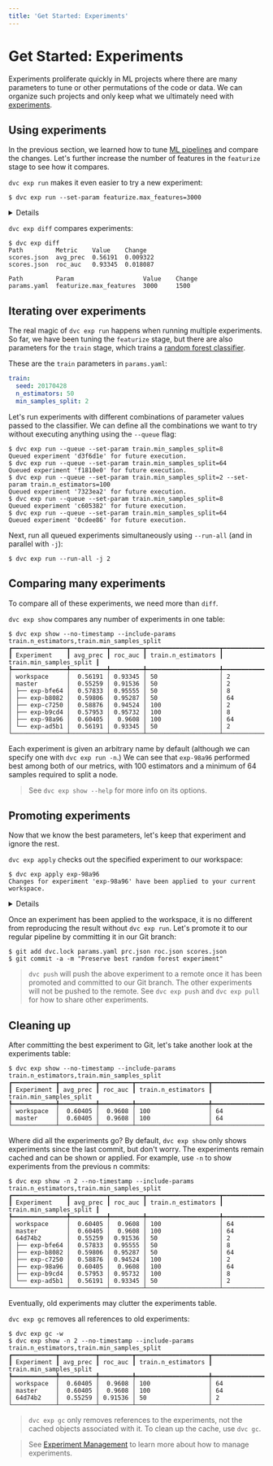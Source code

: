 ```yaml
---
title: 'Get Started: Experiments'
---
```


# Get Started: Experiments

Experiments proliferate quickly in ML projects where there are many parameters
to tune or other permutations of the code or data. We can organize such projects
and only keep what we ultimately need with
[experiments](/doc/command-reference/exp).

## Using experiments

In the previous section, we learned how to tune
[ML pipelines](/doc/tutorials/get-started/ml-pipeline) and compare the changes.
Let's further increase the number of features in the `featurize` stage to see
how it compares.

`dvc exp run` makes it even easier to try a new experiment:

```dvc
$ dvc exp run --set-param featurize.max_features=3000
```

<details>

### 💡 Expand to see what this command does.

`dvc exp run` is similar to `dvc repro` but with some added conveniences for
running experiments. The `--set-param` (or `-S`) flag sets the values for
[parameters](/doc/command-reference/params) as a shortcut to editing
`params.yaml`.

Check that the `featurize.max_features` value has been updated in `params.yaml`:

```diff
 featurize:
-  max_features: 1500
+  max_features: 3000
```

Any edits to dependencies (parameters, source code, data) will be reflected in
the experiment run.

</details>

`dvc exp diff` compares experiments:

```dvc
$ dvc exp diff
Path         Metric    Value    Change
scores.json  avg_prec  0.56191  0.009322
scores.json  roc_auc   0.93345  0.018087

Path         Param                   Value    Change
params.yaml  featurize.max_features  3000     1500
```

## Iterating over experiments

The real magic of `dvc exp run` happens when running multiple experiments. So
far, we have been tuning the `featurize` stage, but there are also parameters
for the `train` stage, which trains a
[random forest classifier](https://scikit-learn.org/stable/modules/generated/sklearn.ensemble.RandomForestClassifier.html).

These are the `train` parameters in `params.yaml`:

```yaml
train:
  seed: 20170428
  n_estimators: 50
  min_samples_split: 2
```

Let's run experiments with different combinations of parameter values passed to
the classifier. We can define all the combinations we want to try without
executing anything using the `--queue` flag:

```dvc
$ dvc exp run --queue --set-param train.min_samples_split=8
Queued experiment 'd3f6d1e' for future execution.
$ dvc exp run --queue --set-param train.min_samples_split=64
Queued experiment 'f1810e0' for future execution.
$ dvc exp run --queue --set-param train.min_samples_split=2 --set-param train.n_estimators=100
Queued experiment '7323ea2' for future execution.
$ dvc exp run --queue --set-param train.min_samples_split=8
Queued experiment 'c605382' for future execution.
$ dvc exp run --queue --set-param train.min_samples_split=64
Queued experiment '0cdee86' for future execution.
```

Next, run all queued experiments simultaneously using `--run-all` (and in
parallel with `-j`):

```dvc
$ dvc exp run --run-all -j 2
```

## Comparing many experiments

To compare all of these experiments, we need more than `diff`.

`dvc exp show` compares any number of experiments in one table:

```dvc
$ dvc exp show --no-timestamp --include-params train.n_estimators,train.min_samples_split
┏━━━━━━━━━━━━━━━┳━━━━━━━━━━┳━━━━━━━━━┳━━━━━━━━━━━━━━━━━━━━┳━━━━━━━━━━━━━━━━━━━━━━━━━┓
┃ Experiment    ┃ avg_prec ┃ roc_auc ┃ train.n_estimators ┃ train.min_samples_split ┃
┡━━━━━━━━━━━━━━━╇━━━━━━━━━━╇━━━━━━━━━╇━━━━━━━━━━━━━━━━━━━━╇━━━━━━━━━━━━━━━━━━━━━━━━━┩
│ workspace     │  0.56191 │ 0.93345 │ 50                 │ 2
│ master        │  0.55259 │ 0.91536 │ 50                 │ 2
│ ├── exp-bfe64 │  0.57833 │ 0.95555 │ 50                 │ 8
│ ├── exp-b8082 │  0.59806 │ 0.95287 │ 50                 │ 64
│ ├── exp-c7250 │  0.58876 │ 0.94524 │ 100                │ 2
│ ├── exp-b9cd4 │  0.57953 │ 0.95732 │ 100                │ 8
│ ├── exp-98a96 │  0.60405 │  0.9608 │ 100                │ 64
│ └── exp-ad5b1 │  0.56191 │ 0.93345 │ 50                 │ 2
└───────────────┴──────────┴─────────┴────────────────────┴─────────────────────────┘
```

Each experiment is given an arbitrary name by default (although we can specify
one with `dvc exp run -n`.) We can see that `exp-98a96` performed best among
both of our metrics, with 100 estimators and a minimum of 64 samples required to
split a node.

> See `dvc exp show --help` for more info on its options.

## Promoting experiments

Now that we know the best parameters, let's keep that experiment and ignore the
rest.

`dvc exp apply` checks out the specified experiment to our workspace:

```dvc
$ dvc exp apply exp-98a96
Changes for experiment 'exp-98a96' have been applied to your current workspace.
```

<details>

### 💡 Expand to see what this command does.

`dvc exp apply` is similar to `dvc checkout` but it works with experiments that
have not been manually committed to the Git repo. DVC tracks everything in the
pipeline for each experiment (parameters, metrics, dependencies, and outputs)
and can later retrieve it as needed.

Check that `scores.json` reflects the scores in the table above:

```json
{ "avg_prec": 0.6040544652105823, "roc_auc": 0.9608017142900953 }
```

</details>

Once an experiment has been applied to the workspace, it is no different from
reproducing the result without `dvc exp run`. Let's promote it to our regular
pipeline by committing it in our Git branch:

```dvc
$ git add dvc.lock params.yaml prc.json roc.json scores.json
$ git commit -a -m "Preserve best random forest experiment"
```

> `dvc push` will push the above experiment to a remote once it has been
> promoted and committed to our Git branch. The other experiments will not be
> pushed to the remote. See `dvc exp push` and `dvc exp pull` for how to share
> other experiments.

## Cleaning up

After committing the best experiment to Git, let's take another look at the
experiments table:

```dvc
$ dvc exp show --no-timestamp --include-params train.n_estimators,train.min_samples_split
┏━━━━━━━━━━━━┳━━━━━━━━━━┳━━━━━━━━━┳━━━━━━━━━━━━━━━━━━━━┳━━━━━━━━━━━━━━━━━━━━━━━━━┓
┃ Experiment ┃ avg_prec ┃ roc_auc ┃ train.n_estimators ┃ train.min_samples_split
┡━━━━━━━━━━━━╇━━━━━━━━━━╇━━━━━━━━━╇━━━━━━━━━━━━━━━━━━━━╇━━━━━━━━━━━━━━━━━━━━━━━━━┩
│ workspace  │  0.60405 │  0.9608 │ 100                │ 64
│ master     │  0.60405 │  0.9608 │ 100                │ 64
└────────────┴──────────┴─────────┴────────────────────┴─────────────────────────┘
```

Where did all the experiments go? By default, `dvc exp show` only shows
experiments since the last commit, but don't worry. The experiments remain
cached and can be shown or applied. For example, use `-n` to show experiments
from the previous n commits:

```dvc
$ dvc exp show -n 2 --no-timestamp --include-params train.n_estimators,train.min_samples_split
┏━━━━━━━━━━━━━━━┳━━━━━━━━━━┳━━━━━━━━━┳━━━━━━━━━━━━━━━━━━━━┳━━━━━━━━━━━━━━━━━━━━━━━━━┓
┃ Experiment    ┃ avg_prec ┃ roc_auc ┃ train.n_estimators ┃ train.min_samples_split ┃
┡━━━━━━━━━━━━━━━╇━━━━━━━━━━╇━━━━━━━━━╇━━━━━━━━━━━━━━━━━━━━╇━━━━━━━━━━━━━━━━━━━━━━━━━┩
│ workspace     │  0.60405 │  0.9608 │ 100                │ 64
│ master        │  0.60405 │  0.9608 │ 100                │ 64
│ 64d74b2       │  0.55259 │ 0.91536 │ 50                 │ 2
│ ├── exp-bfe64 │  0.57833 │ 0.95555 │ 50                 │ 8
│ ├── exp-b8082 │  0.59806 │ 0.95287 │ 50                 │ 64
│ ├── exp-c7250 │  0.58876 │ 0.94524 │ 100                │ 2
│ ├── exp-98a96 │  0.60405 │  0.9608 │ 100                │ 64
│ ├── exp-b9cd4 │  0.57953 │ 0.95732 │ 100                │ 8
│ └── exp-ad5b1 │  0.56191 │ 0.93345 │ 50                 │ 2
└───────────────┴──────────┴─────────┴────────────────────┴─────────────────────────┘
```

Eventually, old experiments may clutter the experiments table.

`dvc exp gc` removes all references to old experiments:

```dvc
$ dvc exp gc -w
$ dvc exp show -n 2 --no-timestamp --include-params train.n_estimators,train.min_samples_split
┏━━━━━━━━━━━━┳━━━━━━━━━━┳━━━━━━━━━┳━━━━━━━━━━━━━━━━━━━━┳━━━━━━━━━━━━━━━━━━━━━━━━━┓
┃ Experiment ┃ avg_prec ┃ roc_auc ┃ train.n_estimators ┃ train.min_samples_split
┡━━━━━━━━━━━━╇━━━━━━━━━━╇━━━━━━━━━╇━━━━━━━━━━━━━━━━━━━━╇━━━━━━━━━━━━━━━━━━━━━━━━━┩
│ workspace  │  0.60405 │  0.9608 │ 100                │ 64
│ master     │  0.60405 │  0.9608 │ 100                │ 64
│ 64d74b2    │  0.55259 │ 0.91536 │ 50                 │ 2
└────────────┴──────────┴─────────┴────────────────────┴─────────────────────────┘
```

> `dvc exp gc` only removes references to the experiments, not the cached
> objects associated with it. To clean up the cache, use `dvc gc`.

> See [Experiment Management](/doc/user-guide/experiment-management) to learn
> more about how to manage experiments.
